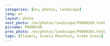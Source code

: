 ```yaml
---
categories: [en, photos, landscape]
lang: en
layout: photo
next_photo: /en/photos/landscape/P0000269.html
picname: P0000246
prev_photo: /en/photos/landscape/P0000163.html
tags: [Flowers, Gisela Mountain, Green Grass]
---
```

